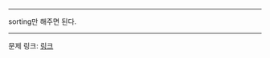 ***

sorting만 해주면 된다.

***
문제 링크: [링크](https://swexpertacademy.com/main/code/problem/problemDetail.do?problemLevel=2&contestProbId=AV5PrmyKAWEDFAUq&categoryId=AV5PrmyKAWEDFAUq&categoryType=CODE&problemTitle=&orderBy=PASS_RATE&selectCodeLang=ALL&select-1=2&pageSize=10&pageIndex=2)
